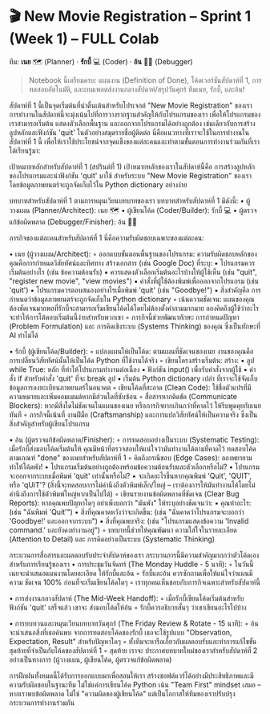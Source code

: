 # 🎬 New Movie Registration – Sprint 1 (Week 1) – **FULL Colab**

ทีม: **เนย** 🗺️ (Planner) · **รักบี้** 💻 (Coder) · **อ้น** 🕵️‍♀️ (Debugger)

> Notebook นี้เตรียมครบ: แผนงาน (Definition of Done), โค้ดเวอร์ชันสัปดาห์ที่ 1, การทดสอบอัตโนมัติ, และเทมเพลตส่งงานกลางสัปดาห์/สรุปวันศุกร์
ทีมเนย, รักบี้, และอ้น!

สัปดาห์ที่ 1 นี้เป็นจุดเริ่มต้นที่น่าตื่นเต้นสำหรับโปรเจกต์ "New Movie Registration" ของเรา การทำงานในสัปดาห์นี้จะมุ่งเน้นไปที่การวางรากฐานสำคัญให้กับโปรแกรมของเรา เพื่อให้โปรแกรมของเราสามารถเริ่มต้น แสดงตัวเลือกพื้นฐาน และออกจากโปรแกรมได้อย่างถูกต้อง เช่นเดียวกับการสร้างลูปหลักและฟังก์ชัน 'quit' ในตัวอย่างสมุดรายชื่อผู้ติดต่อ
นี่คือแนวทางที่เราจะใช้ในการทำงานในสัปดาห์ที่ 1 นี้ เพื่อให้เราใช้ประโยชน์จากจุดแข็งของแต่ละคนและทำตามขั้นตอนการทำงานร่วมกันที่เราได้เรียนรู้มา:

เป้าหมายหลักสำหรับสัปดาห์ที่ 1 (สปรินต์ที่ 1)
เป้าหมายหลักของเราในสัปดาห์นี้คือ การสร้างลูปหลักของโปรแกรมและนำฟังก์ชัน 'quit' มาใช้ สำหรับระบบ "New Movie Registration" ของเรา โดยข้อมูลภาพยนตร์จะถูกจัดเก็บไว้ใน Python dictionary อย่างง่าย

บทบาทสำหรับสัปดาห์ที่ 1
ตามการหมุนเวียนบทบาทของเรา บทบาทสำหรับสัปดาห์ที่ 1 มีดังนี้:
• ผู้วางแผน (Planner/Architect): เนย 🗺️
• ผู้เขียนโค้ด (Coder/Builder): รักบี้ 💻
• ผู้ตรวจแก้ข้อผิดพลาด (Debugger/Finisher): อ้น 🕵️‍♀️

ภารกิจของแต่ละคนสำหรับสัปดาห์ที่ 1
นี่คือความรับผิดชอบเฉพาะของแต่ละคน:

• เนย (ผู้วางแผน/Architect):
    ◦ ออกแบบขั้นตอนพื้นฐานของโปรแกรม: ความรับผิดชอบหลักของคุณคือการกำหนดวิสัยทัศน์และทิศทาง สร้างเอกสาร (เช่น Google Doc) ที่ระบุ:
        ▪ โปรแกรมควรเริ่มต้นอย่างไร (เช่น ข้อความต้อนรับ)
        ▪ ควรแสดงตัวเลือกเริ่มต้นอะไรบ้างให้ผู้ใช้เห็น (เช่น "quit", "register new movie", "view movies")
        ▪ คำสั่งที่ผู้ใช้ต้องพิมพ์เพื่อออกจากโปรแกรม (เช่น 'quit')
        ▪ โปรแกรมควรตอบสนองอย่างไรเมื่อพิมพ์ 'quit' (เช่น "Goodbye!")
        ▪ สิ่งสำคัญคือ การกำหนดว่าข้อมูลภาพยนตร์จะถูกจัดเก็บใน Python dictionary
    ◦ เน้นความชัดเจน: แผนของคุณต้องชัดเจนมากพอที่รักบี้จะสามารถเริ่มเขียนโค้ดได้โดยไม่ต้องตั้งคำถามมากมาย ลองคิดถึงผู้ใช้ว่าอะไรจะทำให้การโต้ตอบเริ่มต้นนี้ง่ายสำหรับพวกเขา
    ◦ ภารกิจนี้ช่วยพัฒนาทักษะ การกำหนดปัญหา (Problem Formulation) และ การคิดเชิงระบบ (Systems Thinking) ของคุณ ซึ่งเป็นทักษะที่ AI ทำไม่ได้

• รักบี้ (ผู้เขียนโค้ด/Builder):
    ◦ แปลงแผนให้เป็นโค้ด: ตามแผนที่ชัดเจนของเนย งานของคุณคือการเปลี่ยนวิสัยทัศน์นั้นให้เป็นโค้ด Python ที่ใช้งานได้จริง
    ◦ เขียนโครงสร้างเริ่มต้น: สร้าง:
        ▪ ลูป while True: หลัก ที่ทำให้โปรแกรมทำงานต่อเนื่อง
        ▪ ฟังก์ชัน input() เพื่อรับคำสั่งจากผู้ใช้
        ▪ คำสั่ง if สำหรับคำสั่ง 'quit' ที่จะ break ลูป
        ▪ เริ่มต้น Python dictionary เปล่า ที่เราจะใช้จัดเก็บข้อมูลการลงทะเบียนภาพยนตร์ในอนาคต
    ◦ เขียนโค้ดที่สะอาด (Clean Code): ใช้ชื่อตัวแปรที่มีความหมายและเพิ่มคอมเมนต์หากมีส่วนใดที่ซับซ้อน
    ◦ สื่อสารหากติดขัด (Communicate Blockers): หากมีสิ่งใดไม่ชัดเจนในแผนของเนย หรือภารกิจยากเกินกว่าที่คาดไว้ ให้รีบพูดคุยกับเนยทันที
    ◦ ภารกิจนี้เน้นที่ งานฝีมือ (Craftsmanship) และการแปลวิสัยทัศน์ให้เป็นความจริง ซึ่งเป็นสิ่งสำคัญสำหรับผู้เขียนโปรแกรม

• อ้น (ผู้ตรวจแก้ข้อผิดพลาด/Finisher):
    ◦ การทดสอบอย่างเป็นระบบ (Systematic Testing): เมื่อรักบี้ส่งมอบโค้ดเริ่มต้นให้ คุณมีหน้าที่ตรวจสอบให้แน่ใจว่ามันทำงานได้ตามที่คาดไว้ ทดสอบโค้ดตามเกณฑ์ "done" ของเนยสำหรับสัปดาห์ที่ 1
    ◦ คิดถึงกรณีขอบ (Edge Cases): ลองพยายามทำให้โค้ดพัง!
        ▪ โปรแกรมเริ่มต้นอย่างถูกต้องพร้อมข้อความต้อนรับและตัวเลือกหรือไม่?
        ▪ โปรแกรมจะออกจากระบบเมื่อพิมพ์ 'quit' เท่านั้นหรือไม่?
        ▪ จะเกิดอะไรขึ้นหากคุณพิมพ์ 'Quit', 'QUIT', หรือ 'qUiT'? (สิ่งนี้จะทดสอบการไม่คำนึงถึงตัวพิมพ์เล็ก/ใหญ่ – เราต้องการให้มันทำงานได้โดยไม่คำนึงถึงการใช้ตัวพิมพ์ใหญ่หากเป็นไปได้)
    ◦ เขียนรายงานข้อผิดพลาดที่ชัดเจน (Clear Bug Reports): หากคุณพบปัญหาใดๆ อย่าเพิ่งบอกว่า "มันพัง" ให้ระบุอย่างชัดเจนว่า:
        ▪ คุณทำอะไร: (เช่น "ฉันพิมพ์ 'Quit'")
        ▪ สิ่งที่คุณคาดหวังว่าจะเกิดขึ้น: (เช่น "ฉันคาดว่าโปรแกรมจะบอกว่า 'Goodbye!' และออกจากระบบ")
        ▪ สิ่งที่คุณพบจริง: (เช่น "โปรแกรมแสดงข้อความ 'Invalid command.' และยังคงทำงานอยู่")
    ◦ บทบาทนี้ช่วยให้คุณพัฒนา ความใส่ใจในรายละเอียด (Attention to Detail) และ การคิดอย่างเป็นระบบ (Systematic Thinking)
    
กระบวนการสื่อสารและผลตอบรับประจำสัปดาห์ของเรา
กระบวนการนี้มีความสำคัญมากกว่าตัวโค้ดเองสำหรับการเรียนรู้ของเรา
• การประชุมวันจันทร์ (The Monday Huddle - 5 นาที):
    ◦ ในวันนี้ เนยจะนำเสนอแผนงานโดยละเอียด ให้รักบี้และอ้น
    ◦ รักบี้และอ้น ควรซักถามเพื่อให้แน่ใจว่าแผนมีความ ชัดเจน 100% ก่อนที่จะเริ่มเขียนโค้ดใดๆ
    ◦ เราทุกคนเห็นชอบกับภารกิจเฉพาะสำหรับสัปดาห์นี้
    
• การส่งงานกลางสัปดาห์ (The Mid-Week Handoff):
    ◦ เมื่อรักบี้เขียนโค้ดเริ่มต้นสำหรับฟังก์ชัน 'quit' เสร็จแล้ว เขาจะ ส่งมอบโค้ดให้อ้น
    ◦ รักบี้ควรอธิบายสั้นๆ ว่าเขาเขียนอะไรไปบ้าง
    
• การทบทวนและหมุนเวียนบทบาทวันศุกร์ (The Friday Review & Rotate - 15 นาที):
    ◦ อ้นจะนำเสนอสิ่งที่เธอค้นพบ จากการทดสอบโค้ดของรักบี้ เธอจะใช้รูปแบบ "Observation, Expectation, Result" สำหรับปัญหาใดๆ
    ◦ ทั้งทีมจะหารือเกี่ยวกับผลตอบรับและทำการแก้ไขขั้นสุดท้ายที่จำเป็นกับโค้ดของสัปดาห์ที่ 1
    ◦ สุดท้าย เราจะ ประกาศบทบาทใหม่ของเราสำหรับสัปดาห์ที่ 2 อย่างเป็นทางการ (ผู้วางแผน, ผู้เขียนโค้ด, ผู้ตรวจแก้ข้อผิดพลาด)
    
การฝึกฝนทั้งหมดนี้ได้รับการออกแบบมาเพื่อสอนให้เรา สร้างซอฟต์แวร์ได้อย่างมีประสิทธิภาพและมีความรับผิดชอบในฐานะทีม ไม่ใช่แค่การเขียนโค้ด Python เน้น "Team First" mindset เสมอ – หากเราพบข้อผิดพลาด ไม่ใช่ "ความผิดของผู้เขียนโค้ด" แต่เป็นโอกาสให้ทีมของเราปรับปรุงกระบวนการทำงานร่วมกัน
